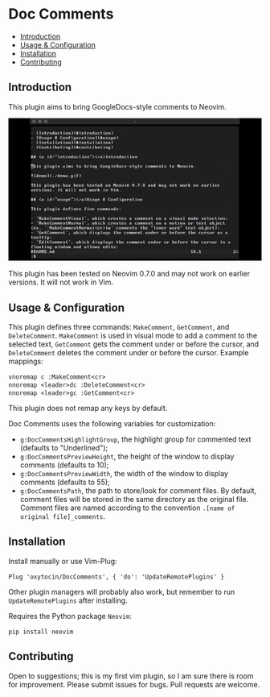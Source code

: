 # Doc Comments

- [Introduction](#introduction)
- [Usage & Configuration](#usage)
- [Installation](#installation)
- [Contributing](#contributing)

## <a id="introduction"></a>Introduction

This plugin aims to bring GoogleDocs-style comments to Neovim.

![demo](./demo.gif)

This plugin has been tested on Neovim 0.7.0 and may not work on earlier versions. It will not work in Vim.

## <a id="usage"></a>Usage & Configuration

This plugin defines three commands: `MakeComment`, `GetComment`, and `DeleteComment`. `MakeComment` is used in visual mode to add a comment to the selected text, `GetComment` gets the comment under or before the cursor, and `DeleteComment` deletes the comment under or before the cursor. Example mappings:

```
vnoremap c :MakeComment<cr>
nnoremap <leader>dc :DeleteComment<cr>
nnoremap <leader>gc :GetComment<cr>
```

This plugin does not remap any keys by default.

Doc Comments uses the following variables for customization:

- `g:DocCommentsHighlightGroup`, the highlight group for commented text (defaults to "Underlined");
- `g:DocCommentsPreviewHeight`, the height of the window to display comments (defaults to 10);
- `g:DocCommentsPreviewWidth`, the width of the window to display comments (defaults to 55);
- `g:DocCommentsPath`, the path to store/look for comment files. By default, comment files will be stored in the same directory as the original file. Comment files are named according to the convention `.[name of original file]_comments`.

## <a id="installation"></a>Installation

Install manually or use Vim-Plug:

```
Plug 'oxytocin/DocComments', { 'do': 'UpdateRemotePlugins' } 
```

Other plugin managers will probably also work, but remember to run `UpdateRemotePlugins` after installing.

Requires the Python package `Neovim`:

```
pip install neovim
```

## <a id="contributing"></a>Contributing

Open to suggestions; this is my first vim plugin, so I am sure there is room for improvement. Please submit issues for bugs. Pull requests are welcome.
